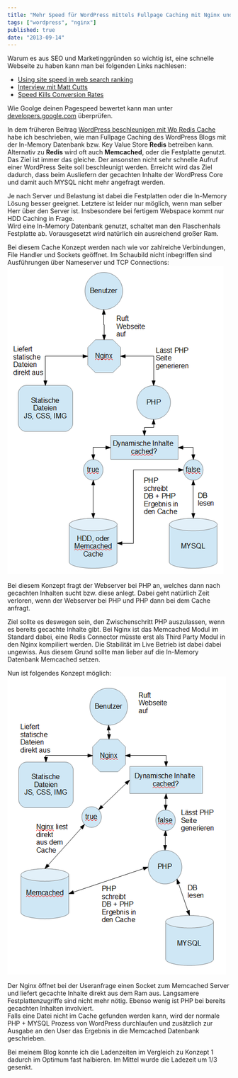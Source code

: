 ```yaml
---
title: "Mehr Speed für WordPress mittels Fullpage Caching mit Nginx und Memcached"
tags: ["wordpress", "nginx"]
published: true
date: "2013-09-14"
---
```


Warum es aus SEO und Marketinggründen so wichtig ist, eine schnelle Webseite zu haben kann man bei folgenden Links nachlesen:

- [Using site speed in web search ranking](http://googlewebmastercentral.blogspot.de/2010/04/using-site-speed-in-web-search-ranking.html "Using site speed in web search ranking")
- [Interview mit Matt Cutts](https://www.youtube.com/watch?v=dQkPhw5n4ZE "Interview mit Matt Cutts")
- [Speed Kills Conversion Rates](http://www.getelastic.com/site-speed-infographic/)

Wie Goolge deinen Pagespeed bewertet kann man unter [developers.google.com](http://developers.google.com/speed/pagespeed/insights/) überprüfen.

In dem früheren Beitrag [WordPress beschleunigen mit Wp Redis Cache](/wordpress-beschleunigen-mit-wp-redis-cache/) habe ich beschrieben, wie man Fullpage Caching des WordPress Blogs mit der In-Memory Datenbank bzw. Key Value Store **Redis** betreiben kann. Alternativ zu **Redis** wird oft auch **Memcached**, oder die Festplatte genutzt. Das Ziel ist immer das gleiche. Der ansonsten nicht sehr schnelle Aufruf einer WordPress Seite soll beschleunigt werden. Erreicht wird das Ziel dadurch, dass beim Ausliefern der gecachten Inhalte der WordPress Core und damit auch MYSQL nicht mehr angefragt werden.

Je nach Server und Belastung ist dabei die Festplatten oder die In-Memory Lösung besser geeignet. Letztere ist leider nur möglich, wenn man selber Herr über den Server ist. Insbesondere bei fertigem Webspace kommt nur HDD Caching in Frage.  
Wird eine In-Memory Datenbank genutzt, schaltet man den Flaschenhals Festplatte ab. Vorausgesetzt wird natürlich ein ausreichend großer Ram.

Bei diesem Cache Konzept werden nach wie vor zahlreiche Verbindungen, File Handler und Sockets geöffnet. Im Schaubild nicht inbegriffen sind Ausführungen über Nameserver und TCP Connections:  
![cache1](./cache1.png)

Bei diesem Konzept fragt der Webserver bei PHP an, welches dann nach gecachten Inhalten sucht bzw. diese anlegt. Dabei geht natürlich Zeit verloren, wenn der Webserver bei PHP und PHP dann bei dem Cache anfragt.

Ziel sollte es deswegen sein, den Zwischenschritt PHP auszulassen, wenn es bereits gecachte Inhalte gibt. Bei Nginx ist das Memcached Modul im Standard dabei, eine Redis Connector müsste erst als Third Party Modul in den Nginx kompiliert werden. Die Stabilität im Live Betrieb ist dabei dabei ungewiss. Aus diesem Grund sollte man lieber auf die In-Memory Datenbank Memcached setzen.

Nun ist folgendes Konzept möglich:  
![cache2](./cache2.png)

Der Nginx öffnet bei der Useranfrage einen Socket zum Memcached Server und liefert gecachte Inhalte direkt aus dem Ram aus. Langsamere Festplattenzugriffe sind nicht mehr nötig. Ebenso wenig ist PHP bei bereits gecachten Inhalten involviert.  
Falls eine Datei nicht im Cache gefunden werden kann, wird der normale PHP + MYSQL Prozess von WordPress durchlaufen und zusätzlich zur Ausgabe an den User das Ergebnis in die Memcached Datenbank geschrieben.

Bei meinem Blog konnte ich die Ladenzeiten im Vergleich zu Konzept 1 dadurch im Optimum fast halbieren. Im Mittel wurde die Ladezeit um 1/3 gesenkt.

